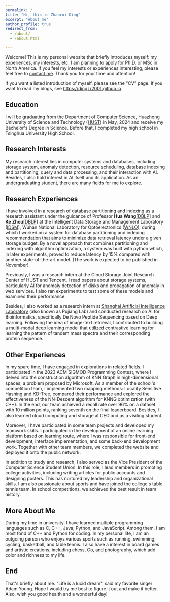 ```yaml
---
permalink: /
title: "Hi, this is Zhaorui Ding"
excerpt: "About me"
author_profile: true
redirect_from: 
  - /about/
  - /about.html

---
```


Welcome! This is my personal website that briefly introduces myself: my experiences, my interests, etc. I am planning to apply for Ph.D. or MSc in North America. If you feel my interests or experiences interesting, please feel free to [contact me](mailto:zhaorui_ding@hust.edu.cn). Thank you for your time and attention!

If you want a listed introduction of myself, please see the "CV" page. If you want to read my blogs, see https://dingzr2001.github.io.

Education
------

I will be graduating from the Department of Computer Science, Huazhong University of Science and Technology ([HUST](http://english.hust.edu.cn/)) in May, 2024 and receive my Bachelor's Degree in Science. Before that, I completed my high school in Tsinghua University High School.

## Research Interests

My research interest lies in computer systems and databases, including storage system, anomaly detection,
resource scheduling, database indexing and partitioning, query and data processing, and their interaction with AI.
Besides, I also hold interest in AI itself and its application. As an undergraduating student, there are many fields for me to explore.

Research Experiences
------

I have involved in a research of database partitioning and indexing as a research assistant under the guidance of Professor **Hua Wang**[[DBLP]](https://dblp.org/pid/33/3535-8.html) and **Ke Zhou**[[DBLP]](https://dblp.org/pid/78/2949-1.html) at the Intelligent Data Storage and Management Laboratory ([IDSM](http://idsm.wnlo.hust.edu.cn/)), Wuhan National Laboratory for Optoelectronics ([WNLO](http://wnlo.hust.edu.cn/)), during which I worked on a system for database partitioning and indexing recommendation that aims to minimize data retrieval latency under a given storage budget. By a novel approach that combines partitioning and indexing with algorithm optimization, a system was built with python which, in later experiments, proved to reduce latency by 15% compared with another state-of-the-art model. (The work is expected to be published in November) 

Previously, I was a research intern at the Cloud Storage Joint Research Center of HUST and Tencent. I read papers about storage systems, particularly AI for anomaly detection of disks and propagation of anomaly in web services. I also ran experiments to test some of these models and examined their performance.

Besides, I also worked as a research intern at [Shanghai Artificial Intelligence Laboratory](https://www.shlab.org.cn/) (also known as Pujiang Lab) and conducted research on AI for Bioinformatics, specifically De Novo Peptide Sequencing based on Deep learning. Following the idea of image-text retrieval, I contributed to building a multi-modal deep learning model that utilized contrastive learning for learning the pattern of tandem mass spectra and their corresponding protein sequence.

Other Experiences
------

In my spare time, I have engaged in explorations in related fields. I participated in the 2023 ACM SIGMOD Programming Contest, where I delved into the construction algorithm of KNN Graph in high-dimensional spaces, a problem proposed by Microsoft. As a member of the school's competition team, I implemented two mapping methods: Locality Sensitive Hashing and KD-Tree, compared their performance and explored the effectiveness of the NN-Descent algorithm for KNNG optimization (with C++). In the end, our team achieved a recall rate over 96% on a dataset with 10 million points, ranking seventh on the final leaderboard. Besides, I also learned cloud computing and storage at CECloud as a visiting student.

Moreover, I have participated in some team projects and developed my teamwork skills. I participated in the development of an online learning platform based on learning route, where I was responsible for front-end development, interface implementation, and some back-end development work. Together with other team members, we completed the website and deployed it onto the public network.

In addition to study and research, I also served as the Vice President of the Computer Science Student Union. In this role, I lead members in promoting college activities, including writing articles for public accounts and designing posters. This has nurtured my leadership and organizational skills. I am also passionate about sports and have joined the college's table tennis team. In school competitions, we achieved the best result in team history.

## More About Me

During my time in university, I have learned multiple programming languages such as C, C++, Java, Python, and JavaScript. Among them, I am most fond of C++ and Python for coding. In my personal life, I am an outgoing person who enjoys various sports such as running, swimming, cycling, basketball, and table tennis. I also have a interest in board games and artistic creations, including chess, Go, and photography, which add color and richness to my life.

End
------

That's briefly about me. "Life is a lucid dream", said my favorite singer Adam Young. Hope I would try me best to figure it out and make it better. Also, wish you good health and a wonderful day!
